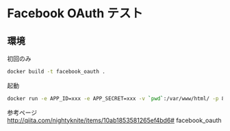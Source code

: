 # Facebook OAuth テスト

## 環境

初回のみ
```bash
docker build -t facebook_oauth .
```
起動
```bash
docker run -e APP_ID=xxx -e APP_SECRET=xxx -v `pwd`:/var/www/html/ -p 80:80 -it facebook_oauth
```

参考ページ  
http://qiita.com/nightyknite/items/10ab1853581265ef4bd6# facebook_oauth

